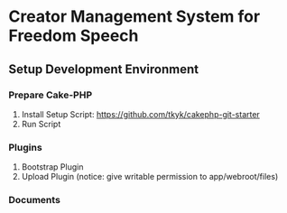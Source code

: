 Creator Management System for Freedom Speech
========================
## Setup Development Environment
### Prepare Cake-PHP
1. Install Setup Script: https://github.com/tkyk/cakephp-git-starter
2. Run Script

### Plugins
1. Bootstrap Plugin
2. Upload Plugin (notice: give writable permission to app/webroot/files)

### Documents
